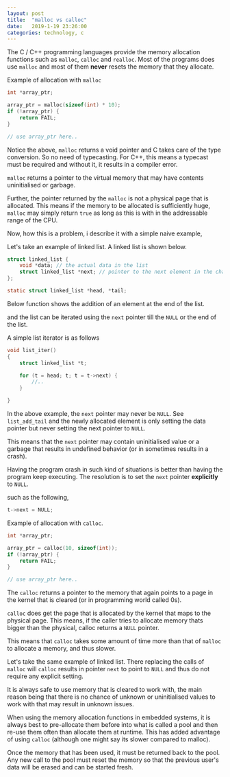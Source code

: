 ```yaml
---
layout: post
title:  "malloc vs calloc"
date:   2019-1-19 23:26:00
categories: technology, c
---
```


The C / C++ programming languages provide the memory allocation functions such as `malloc`, `calloc` and `realloc`. Most of the programs does use `malloc` and most of them **never** resets the memory that they allocate.

Example of allocation with `malloc`

```c
int *array_ptr;

array_ptr = malloc(sizeof(int) * 10);
if (!array_ptr) {
    return FAIL;
}

// use array_ptr here..
```

Notice the above, `malloc` returns a void pointer and C takes care of the type conversion. So no need of typecasting. For C++, this means a typecast must be required and without it, it results in a compiler error.

`malloc` returns a pointer to the virtual memory that may have contents uninitialised or garbage.

Further, the pointer returned by the `malloc` is not a physical page that is allocated. This means if the memory to be allocated is sufficiently huge, `malloc` may simply return `true` as long as this is with in the addressable range of the CPU.

Now, how this is a problem, i describe it with a simple naive example, 

Let's take an example of linked list. A linked list is shown below.

```c
struct linked_list {
    void *data; // the actual data in the list
    struct linked_list *next; // pointer to the next element in the chain
};

static struct linked_list *head, *tail;
```

Below function shows the addition of an element at the end of the list.

<script src="https://gist.github.com/DevNaga/65f16a921006d61a81384724f5be87d8.js"></script>


and the list can be iterated using the `next` pointer till the `NULL` or the end of the list.

A simple list iterator is as follows

```c
void list_iter()
{
    struct linked_list *t;

    for (t = head; t; t = t->next) {
        //..
    }

}

```

In the above example, the `next` pointer may never be `NULL`. See `list_add_tail` and the newly allocated element is only setting the data pointer but never setting the next pointer to `NULL`.

This means that the `next` pointer may contain uninitialised value or a garbage that results in undefined behavior (or in sometimes results in a crash).

Having the program crash in such kind of situations is better than having the program keep executing. The resolution is to set the `next` pointer <b>explicitly</b> to `NULL`.

such as the following,

```c
t->next = NULL;
```


Example of allocation with `calloc`.

```c
int *array_ptr;

array_ptr = calloc(10, sizeof(int));
if (!array_ptr) {
    return FAIL;
}

// use array_ptr here..
```

The `calloc` returns a pointer to the memory that again points to a page in the kernel that is cleared (or in programming world called 0s).

`calloc` does get the page that is allocated by the kernel that maps to the physical page. This means, if the caller tries to allocate memory thats bigger than the physical, calloc returns a `NULL` pointer. 

This means that `calloc` takes some amount of time more than that of `malloc` to allocate a memory, and thus slower.

Let's take the same example of linked list. There replacing the calls of `malloc` will `calloc` results in pointer `next` to point to `NULL` and thus do not require any explicit setting.


It is always safe to use memory that is cleared to work with, the main reason being that there is no chance of unknown or uninitialised values to work with that may result in unknown issues.


When using the memory allocation functions in embedded systems, it is always best to pre-allocate them before into what is called a pool and then re-use them often than allocate them at runtime. This has added advantage of using `calloc` (although one might say its slower compared to malloc).

Once the memory that has been used, it must be returned back to the pool. Any new call to the pool must reset the memory so that the previous user's data will be erased and can be started fresh.


